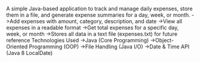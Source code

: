 A simple Java-based application to track and manage daily expenses, store them in a file, and generate expense summaries for a day, week, or month.
->Add expenses with amount, category, description, and date
->View all expenses in a readable format
->Get total expenses for a specific day, week, or month
->Stores all data in a text file (expenses.txt) for future reference
Technologies Used
->Java (Core Programming)
->Object-Oriented Programming (OOP)
->File Handling (Java I/O)
->Date & Time API (Java 8 LocalDate)
